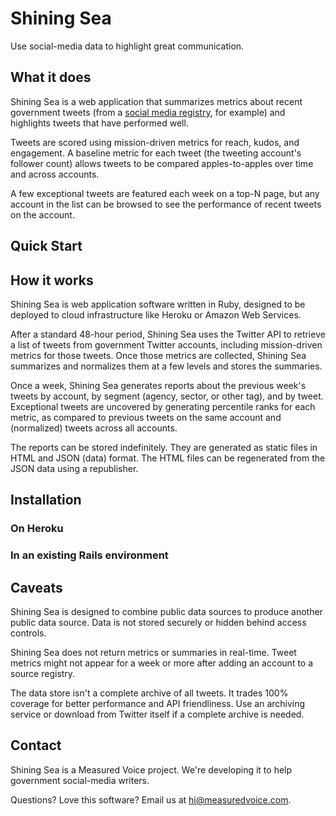 Shining Sea
===========

Use social-media data to highlight great communication.

## What it does

Shining Sea is a web application that summarizes metrics about recent government tweets (from a [social media registry](https://github.com/usagov/ringsail), for example) and highlights tweets that have performed well.

Tweets are scored using mission-driven metrics for reach, kudos, and engagement. A baseline metric for each tweet (the tweeting account's follower count) allows tweets to be compared apples-to-apples over time and across accounts.

A few exceptional tweets are featured each week on a top-N page, but any account in the list can be browsed to see the performance of recent tweets on the account.

## Quick Start



## How it works

Shining Sea is web application software written in Ruby, designed to be deployed to cloud infrastructure like Heroku or Amazon Web Services. 
 
After a standard 48-hour period, Shining Sea uses the Twitter API to retrieve a list of tweets from government Twitter accounts, including mission-driven metrics for those tweets. Once those metrics are collected, Shining Sea summarizes and normalizes them at a few levels and stores the summaries.

Once a week, Shining Sea generates reports about the previous week's tweets by account, by segment (agency, sector, or other tag), and by tweet. Exceptional tweets are uncovered by generating percentile ranks for each metric, as compared to previous tweets on the same account and (normalized) tweets across all accounts.

The reports can be stored indefinitely. They are generated as static files in HTML and JSON (data) format. The HTML files can be regenerated from the JSON data using a republisher.

## Installation

### On Heroku

### In an existing Rails environment

## Caveats

Shining Sea is designed to combine public data sources to produce another public data source. Data is not stored securely or hidden behind access controls. 

Shining Sea does not return metrics or summaries in real-time. Tweet metrics might not appear for a week or more after adding an account to a source registry.

The data store isn't a complete archive of all tweets. It trades 100% coverage for better performance and API friendliness. Use an archiving service or download from Twitter itself if a complete archive is needed.


## Contact

Shining Sea is a Measured Voice project. We're developing it to help government social-media writers.

Questions? Love this software? Email us at hi@measuredvoice.com.
